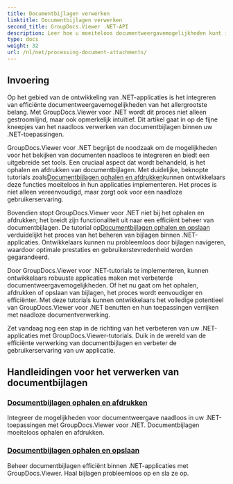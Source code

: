 ```yaml
---
title: Documentbijlagen verwerken
linktitle: Documentbijlagen verwerken
second_title: GroupDocs.Viewer .NET-API
description: Leer hoe u moeiteloos documentweergavemogelijkheden kunt integreren in uw .NET-toepassingen met behulp van GroupDocs.Viewer. Beheer documentbijlagen efficiënt.
type: docs
weight: 32
url: /nl/net/processing-document-attachments/
--- 
```

## Invoering

Op het gebied van de ontwikkeling van .NET-applicaties is het integreren van efficiënte documentweergavemogelijkheden van het allergrootste belang. Met GroupDocs.Viewer voor .NET wordt dit proces niet alleen gestroomlijnd, maar ook opmerkelijk intuïtief. Dit artikel gaat in op de fijne kneepjes van het naadloos verwerken van documentbijlagen binnen uw .NET-toepassingen.

 GroupDocs.Viewer voor .NET begrijpt de noodzaak om de mogelijkheden voor het bekijken van documenten naadloos te integreren en biedt een uitgebreide set tools. Een cruciaal aspect dat wordt behandeld, is het ophalen en afdrukken van documentbijlagen. Met duidelijke, beknopte tutorials zoals[Documentbijlagen ophalen en afdrukken](./retrieve-and-print-attachments/)kunnen ontwikkelaars deze functies moeiteloos in hun applicaties implementeren. Het proces is niet alleen vereenvoudigd, maar zorgt ook voor een naadloze gebruikerservaring.

Bovendien stopt GroupDocs.Viewer voor .NET niet bij het ophalen en afdrukken; het breidt zijn functionaliteit uit naar een efficiënt beheer van documentbijlagen. De tutorial op[Documentbijlagen ophalen en opslaan](./retrieve-and-save-attachments/) verduidelijkt het proces van het beheren van bijlagen binnen .NET-applicaties. Ontwikkelaars kunnen nu probleemloos door bijlagen navigeren, waardoor optimale prestaties en gebruikerstevredenheid worden gegarandeerd.

Door GroupDocs.Viewer voor .NET-tutorials te implementeren, kunnen ontwikkelaars robuuste applicaties maken met verbeterde documentweergavemogelijkheden. Of het nu gaat om het ophalen, afdrukken of opslaan van bijlagen, het proces wordt eenvoudiger en efficiënter. Met deze tutorials kunnen ontwikkelaars het volledige potentieel van GroupDocs.Viewer voor .NET benutten en hun toepassingen verrijken met naadloze documentverwerking.

Zet vandaag nog een stap in de richting van het verbeteren van uw .NET-applicaties met GroupDocs.Viewer-tutorials. Duik in de wereld van de efficiënte verwerking van documentbijlagen en verbeter de gebruikerservaring van uw applicatie.

## Handleidingen voor het verwerken van documentbijlagen
### [Documentbijlagen ophalen en afdrukken](./retrieve-and-print-attachments/)
Integreer de mogelijkheden voor documentweergave naadloos in uw .NET-toepassingen met GroupDocs.Viewer voor .NET. Documentbijlagen moeiteloos ophalen en afdrukken.
### [Documentbijlagen ophalen en opslaan](./retrieve-and-save-attachments/)
Beheer documentbijlagen efficiënt binnen .NET-applicaties met GroupDocs.Viewer. Haal bijlagen probleemloos op en sla ze op.